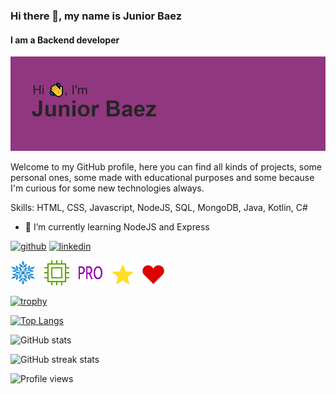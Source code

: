 ### Hi there 👋, my name is Junior Baez
#### I am a Backend developer
![I am a Backend developer](https://github.com/JuniorBaez-ux/JuniorBaez-ux/blob/main/header.png)

Welcome to my GitHub profile, here you can find all kinds of projects, some personal ones, some made with educational purposes and some because I'm curious for some new technologies always.

Skills: HTML, CSS, Javascript,  NodeJS, SQL, MongoDB, Java, Kotlin, C#

- 🌱 I’m currently learning NodeJS and Express 


[<img src='https://cdn.jsdelivr.net/npm/simple-icons@3.0.1/icons/github.svg' alt='github' height='40'>](https://github.com/Juniorbaez-ux)  [<img src='https://cdn.jsdelivr.net/npm/simple-icons@3.0.1/icons/linkedin.svg' alt='linkedin' height='40'>](https://www.linkedin.com/in/ingjuniorbaez/)  

<a href='https://archiveprogram.github.com/'><img src='https://raw.githubusercontent.com/acervenky/animated-github-badges/master/assets/acbadge.gif' width='40' height='40'></a> <a href='https://docs.github.com/en/developers'><img src='https://raw.githubusercontent.com/acervenky/animated-github-badges/master/assets/devbadge.gif' width='40' height='40'></a> <a href='https://github.com/pricing'><img src='https://raw.githubusercontent.com/acervenky/animated-github-badges/master/assets/pro.gif' width='40' height='40'></a> <a href='https://stars.github.com/'><img src='https://raw.githubusercontent.com/acervenky/animated-github-badges/master/assets/starbadge.gif' width='35' height='35'></a> <a href='https://docs.github.com/en/github/supporting-the-open-source-community-with-github-sponsors'><img src='https://raw.githubusercontent.com/acervenky/animated-github-badges/master/assets/sponsorbadge.gif' width='35' height='35'></a> 

[![trophy](https://github-profile-trophy.vercel.app/?username=Juniorbaez-ux)](https://github.com/ryo-ma/github-profile-trophy)

[![Top Langs](https://github-readme-stats.vercel.app/api/top-langs/?username=Juniorbaez-ux)](https://github.com/anuraghazra/github-readme-stats)

![GitHub stats](https://github-readme-stats.vercel.app/api?username=Juniorbaez-ux&show_icons=true&count_private=true)  

![GitHub streak stats](https://github-readme-streak-stats.herokuapp.com/?user=Juniorbaez-ux)  

![Profile views](https://gpvc.arturio.dev/Juniorbaez-ux)  
